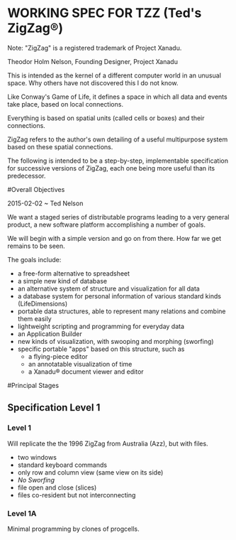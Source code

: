 WORKING SPEC FOR TZZ (Ted's ZigZag&reg;)
===

Note: "ZigZag" is a registered trademark of Project Xanadu.

Theodor Holm Nelson, Founding Designer, Project Xanadu

This is intended as the kernel of a different computer world in an unusual space.  Why others have not discovered this I do not know.

Like Conway's Game of Life, it defines a space in which all data and events take place, based on local connections.

Everything is based on spatial units (called cells or boxes) and their connections.

ZigZag refers to the author's own detailing of a useful multipurpose system based on these spatial connections.

The following is intended to be a step-by-step, implementable specification for successive versions of ZigZag, each one being more useful than its predecessor.

#Overall Objectives

2015-02-02 ~ Ted Nelson

We want a staged series of distributable programs leading to a very general product, a new software platform accomplishing a number of goals.

We will begin with a simple version and go on from there. How far we get remains to be seen.

The goals include:

- a free-form alternative to spreadsheet
- a simple new kind of database
- an alternative system of structure and visualization for all data
- a database system for personal information of various standard kinds (LifeDimensions)
- portable data structures, able to represent many relations and combine them easily
- lightweight scripting and programming for everyday data
- an Application Builder
- new kinds of visualization, with swooping and morphing (sworfing)
- specific portable "apps" based on this structure, such as
	- a flying-piece editor
	- an annotatable visualization of time
	- a Xanadu&reg; document viewer and editor

#Principal Stages

## Specification Level 1

### Level 1 

Will replicate the the 1996 ZigZag from Australia (Azz), but with files.

- two windows
- standard keyboard commands
- only row and column view (same view on its side)
- *No Sworfing*
- file open and close (slices)
- files co-resident but not interconnecting

### Level 1A

Minimal programming by clones of progcells.

